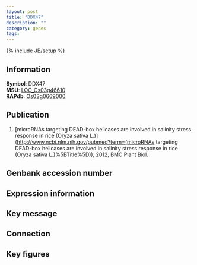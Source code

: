 ```yaml
---
layout: post
title: "DDX47"
description: ""
category: genes
tags: 
---
```

{% include JB/setup %}

## Information
__Symbol__: DDX47  
__MSU__: [LOC_Os03g46610](http://rice.plantbiology.msu.edu/cgi-bin/ORF_infopage.cgi?orf=LOC_Os03g46610)  
__RAPdb__: [Os03g0669000](http://rapdb.dna.affrc.go.jp/viewer/gbrowse_details/irgsp1?name=Os03g0669000)  

## Publication
1. [microRNAs targeting DEAD-box helicases are involved in salinity stress response in rice (Oryza sativa L.)](http://www.ncbi.nlm.nih.gov/pubmed?term=(microRNAs targeting DEAD-box helicases are involved in salinity stress response in rice (Oryza sativa L.)%5BTitle%5D)), 2012, BMC Plant Biol.

## Genbank accession number

## Expression information

## Key message

## Connection

## Key figures


